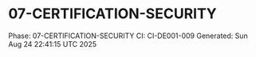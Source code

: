 # 07-CERTIFICATION-SECURITY
Phase: 07-CERTIFICATION-SECURITY
CI: CI-DE001-009
Generated: Sun Aug 24 22:41:15 UTC 2025
